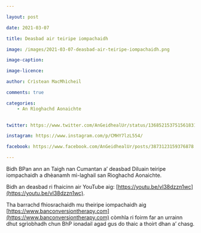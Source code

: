 ```yaml
---

layout: post

date: 2021-03-07

title: Deasbad air teiripe iompachaidh

image: /images/2021-03-07-deasbad-air-teiripe-iompachaidh.png

image-caption:

image-licence:

author: Crìstean MacMhìcheil

comments: true

categories:
    - An Rìoghachd Aonaichte
    

twitter: https://www.twitter.com/AnGeidhealUr/status/1368521537515618317

instagram: https://www.instagram.com/p/CMHY7lzL554/

facebook: https://www.facebook.com/AnGeidhealUr/posts/3873123159376878

---
```


Bidh BPan ann an Taigh nan Cumantan a’ deasbad Diluain teiripe iompachaidh a dhèanamh mì-laghail san Rìoghachd Aonaichte.

Bidh an deasbad ri fhaicinn air YouTube aig: [https://youtu.be/vl38dzzn1wc](https://youtu.be/vl38dzzn1wc).

Tha barrachd fhiosrachaidh mu theiripe iompachaidh aig [https://www.banconversiontherapy.com](https://www.banconversiontherapy.com) còmhla ri foirm far an urrainn dhut sgrìobhadh chun BhP ionadail agad gus do thaic a thoirt dhan a’ chasg.

<!--more-->
